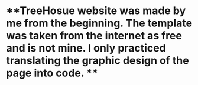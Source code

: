 # **TreeHosue website was made by me from the beginning. The template was taken from the internet as free and is not mine. I only practiced translating the graphic design of the page into code. **

